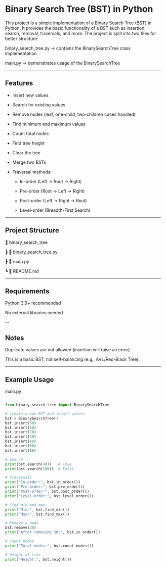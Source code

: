  # Binary Search Tree (BST) in Python

This project is a simple implementation of a Binary Search Tree (BST) in Python.
It provides the basic functionality of a BST such as insertion, search, removal, traversals, and more.
The project is split into two files for better structure:

binary_search_tree.py → contains the BinarySearchTree class implementation

main.py → demonstrates usage of the BinarySearchTree

---

## Features

- Insert new values

- Search for existing values

- Remove nodes (leaf, one-child, two-children cases handled)

- Find minimum and maximum values

- Count total nodes

- Find tree height

- Clear the tree

- Merge two BSTs

- Traversal methods:

  - In-order (Left → Root → Right)

  - Pre-order (Root → Left → Right)

  - Post-order (Left → Right → Root)

  - Level-order (Breadth-First Search)
 
 ---
 
 ## Project Structure
 
📂 binary_search_tree

 ┣ 📜 binary_search_tree.py

 
 ┣ 📜 main.py          

 
 ┗ 📜 README.md          
 
---
 ## Requirements

Python 3.9+ recommended

No external libraries needed

--
## Notes

Duplicate values are not allowed (insertion will raise an error).

This is a basic BST, not self-balancing (e.g., AVL/Red-Black Tree).

---

## Example Usage

main.py
```python

from binary_search_tree import BinarySearchTree

# Create a new BST and insert values
bst = BinarySearchTree()
bst.insert(50)
bst.insert(30)
bst.insert(70)
bst.insert(20)
bst.insert(40)
bst.insert(60)
bst.insert(80)

# Search
print(bst.search(40))   # True
print(bst.search(100))  # False

# Traversals
print("In-order:", bst.in_order())     
print("Pre-order:", bst.pre_order())  
print("Post-order:", bst.post_order())
print("Level-order:", bst.level_order())

# Find min and max
print("Min:", bst.find_min())
print("Max:", bst.find_max())

# Remove a node
bst.remove(30)
print("After removing 30:", bst.in_order())

# Count nodes
print("Total nodes:", bst.count_nodes())

# Height of tree
print("Height:", bst.height())

```
